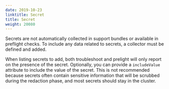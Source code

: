 ```yaml
---
date: 2019-10-23
linktitle: Secret
title: Secret
weight: 20080
---
```



Secrets are not automatically collected in support bundles or available in preflight checks. To include any data related to secrets, a collector must be defined and added.

When listing secrets to add, both troubleshoot and prelight will only report on the presence of the secret. Optionally, you can provide a `includeValue` attribute to include the value of the secret. This is not recommended because secrets often contain sensitive information that will be scrubbed during the redaction phase, and most secrets should stay in the cluster.
